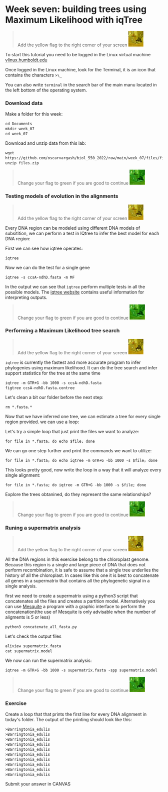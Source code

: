 # Week seven: building trees using Maximum Likelihood with iqTree

> Add the yellow flag to the right corner of your screen ![](img/yellow.jpeg)

To start this tutorial you need to be logged in the Linux virtual machine
[vlinux.humboldt.edu](https://vlinux.humboldt.edu/)

Once logged in the Linux machine, look for the Terminal, it is an icon that contains the characters `>\_`

You can also write `terminal` in the search bar of the main manu located in the left bottom of the operating system.

### Download data

Make a folder for this week:

```
cd Documents
mkdir week_07
cd week_07
```

Download and unzip data from this lab:

```
wget https://github.com/oscarvargash/biol_550_2022/raw/main/week_07/files/files.zip
unzip files.zip
```

> Change your flag to green if you are good to continue ![](img/green.jpeg)

### Testing models of evolution in the alignments

> Add the yellow flag to the right corner of your screen ![](img/yellow.jpeg)

Every DNA region can be modeled using different DNA models of subsitition, we can perform a test in IQtree to infer the best model for each DNA region:

First we can see how iqtree operates:

```
iqtree
```

Now we can do the test for a single gene

```
iqtree -s ccsA-ndhD.fasta -m MF
```

In the output we can see that `iqtree` perform multiple tests in all the possible models. The [iqtree website](http://www.iqtree.org/doc/) contains useful information for interpreting outputs.

> Change your flag to green if you are good to continue ![](img/green.jpeg)

### Performing a Maximum Likelihood tree search

> Add the yellow flag to the right corner of your screen ![](img/yellow.jpeg)

`iqtree` is currently the fastest and more accurate program to infer phylogenies using maximum likelihood. It can do the tree search and infer support statistics for the tree at the same time

```
iqtree -m GTR+G -bb 1000 -s ccsA-ndhD.fasta
figtree ccsA-ndhD.fasta.contree
```

Let's clean a bit our folder before the next step:

```
rm *.fasta.*
```

Now that we have inferred one tree, we can estimate a tree for every single region provided. we can use a loop:

Let's try a simple loop that just print the files we want to analyze:

```
for file in *.fasta; do echo $file; done
```

We can go one step further and print the commands we want to utilize:

```
for file in *.fasta; do echo iqtree -m GTR+G -bb 1000 -s $file; done
```

This looks pretty good, now write the loop in a way that it will analyze every single alignment:

```
for file in *.fasta; do iqtree -m GTR+G -bb 1000 -s $file; done
```

Explore the trees obtanined, do they represent the same relationships?

> Change your flag to green if you are good to continue ![](img/green.jpeg)

### Runing a supermatrix analysis

> Add the yellow flag to the right corner of your screen ![](img/yellow.jpeg)

All the DNA regions in this exercise belong to the chloroplast genome. Because this region is a single and large piece of DNA that does not perform recombination, it is safe to assume that a single tree underlies the history of all the chloroplast. In cases like this one it is best to concatenate all genes in a supermatrix that contains all the phylogenetic signal in a single analysis.

first we need to create a supermatrix using a python3 script that concatenates all the files and creates a partition model. Alternatively you can use [Mesquite](https://www.mesquiteproject.org/Managing%20Molecular%20Data.html#concatMatrices) a program with a graphic interface to perform the concatenation(the use of Mesquite is only advisable when the number of aligments is 5 or less)

```
python3 concatenate_all_fasta.py
```

Let's check the output files

```
aliview supermatrix.fasta
cat supermatrix.model
```

We now can run the supermatrix analysis:

```
iqtree -m GTR+G -bb 1000 -s supermatrix.fasta -spp supermatrix.model 
```

> Change your flag to green if you are good to continue ![](img/green.jpeg)

### Exercise

Create a loop that that prints the first line for every DNA alignment in today's folder. The output of the printing should look like this:

```
>Barringtonia_edulis
>Barringtonia_edulis
>Barringtonia_edulis
>Barringtonia_edulis
>Barringtonia_edulis
>Barringtonia_edulis
>Barringtonia_edulis
>Barringtonia_edulis
>Barringtonia_edulis
>Barringtonia_edulis
```

Submit your answer in CANVAS
